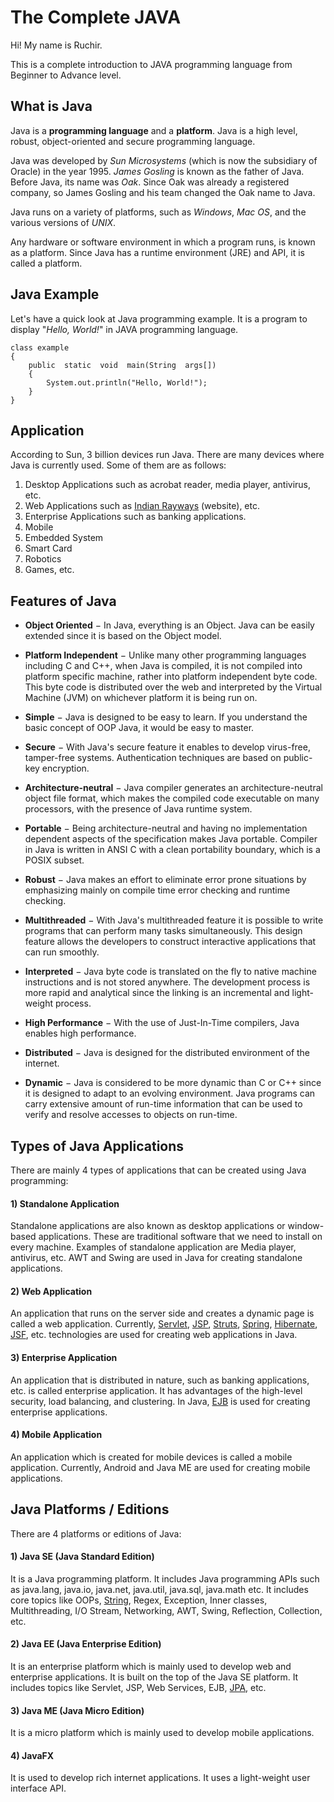 # The Complete JAVA
Hi! My name is Ruchir.

This is a complete introduction to JAVA programming language from Beginner to Advance level.


## What is Java

Java is a  **programming language**  and a  **platform**. Java is a high level, robust, object-oriented and secure programming language.

Java was developed by  _Sun Microsystems_  (which is now the subsidiary of Oracle) in the year 1995.  _James Gosling_  is known as the father of Java. Before Java, its name was  _Oak_. Since Oak was already a registered company, so James Gosling and his team changed the Oak name to Java.

Java runs on a variety of platforms, such as *Windows*, *Mac OS*, and the various versions of *UNIX*. 

Any hardware or software environment in which a program runs, is known as a platform. Since Java has a runtime environment (JRE) and API, it is called a platform.




## Java Example

Let's have a quick look at Java programming example. It is a program to display "*Hello, World!*" in JAVA programming language.

    class example
    {
    	public  static  void  main(String  args[])
    	{
    		System.out.println("Hello, World!");
    	}
    }



## Application

According to Sun, 3 billion devices run Java. There are many devices where Java is currently used. Some of them are as follows:

1.  Desktop Applications such as acrobat reader, media player, antivirus, etc.
2.  Web Applications such as [Indian Rayways](https://www.irctc.co.in/) (website), etc.
3.  Enterprise Applications such as banking applications.
4.  Mobile
5.  Embedded System
6.  Smart Card
7.  Robotics
8.  Games, etc.



## Features of Java

-   **Object Oriented**  − In Java, everything is an Object. Java can be easily extended since it is based on the Object model.
    
-   **Platform Independent**  − Unlike many other programming languages including C and C++, when Java is compiled, it is not compiled into platform specific machine, rather into platform independent byte code. This byte code is distributed over the web and interpreted by the Virtual Machine (JVM) on whichever platform it is being run on.
    
-   **Simple**  − Java is designed to be easy to learn. If you understand the basic concept of OOP Java, it would be easy to master.
    
-   **Secure**  − With Java's secure feature it enables to develop virus-free, tamper-free systems. Authentication techniques are based on public-key encryption.
    
-   **Architecture-neutral**  − Java compiler generates an architecture-neutral object file format, which makes the compiled code executable on many processors, with the presence of Java runtime system.
    
-   **Portable**  − Being architecture-neutral and having no implementation dependent aspects of the specification makes Java portable. Compiler in Java is written in ANSI C with a clean portability boundary, which is a POSIX subset.
    
-   **Robust**  − Java makes an effort to eliminate error prone situations by emphasizing mainly on compile time error checking and runtime checking.
-   **Multithreaded**  − With Java's multithreaded feature it is possible to write programs that can perform many tasks simultaneously. This design feature allows the developers to construct interactive applications that can run smoothly.
    
-   **Interpreted**  − Java byte code is translated on the fly to native machine instructions and is not stored anywhere. The development process is more rapid and analytical since the linking is an incremental and light-weight process.
    
-   **High Performance**  − With the use of Just-In-Time compilers, Java enables high performance.
    
-   **Distributed**  − Java is designed for the distributed environment of the internet.
    
-   **Dynamic**  − Java is considered to be more dynamic than C or C++ since it is designed to adapt to an evolving environment. Java programs can carry extensive amount of run-time information that can be used to verify and resolve accesses to objects on run-time.



## Types of Java Applications

There are mainly 4 types of applications that can be created using Java programming:

#### 1) Standalone Application

Standalone applications are also known as desktop applications or window-based applications. These are traditional software that we need to install on every machine. Examples of standalone application are Media player, antivirus, etc. AWT and Swing are used in Java for creating standalone applications.

#### 2) Web Application

An application that runs on the server side and creates a dynamic page is called a web application. Currently,  [Servlet](https://www.javatpoint.com/servlet-tutorial),  [JSP](https://www.javatpoint.com/jsp-tutorial),  [Struts](https://www.javatpoint.com/struts-2-tutorial),  [Spring](https://www.javatpoint.com/spring-tutorial),  [Hibernate](https://www.javatpoint.com/hibernate-tutorial),  [JSF](https://www.javatpoint.com/jsf-tutorial), etc. technologies are used for creating web applications in Java.

#### 3) Enterprise Application

An application that is distributed in nature, such as banking applications, etc. is called enterprise application. It has advantages of the high-level security, load balancing, and clustering. In Java,  [EJB](https://www.javatpoint.com/ejb-tutorial)  is used for creating enterprise applications.

#### 4) Mobile Application

An application which is created for mobile devices is called a mobile application. Currently, Android and Java ME are used for creating mobile applications.



## Java Platforms / Editions

There are 4 platforms or editions of Java:

#### 1) Java SE (Java Standard Edition)

It is a Java programming platform. It includes Java programming APIs such as java.lang, java.io, java.net, java.util, java.sql, java.math etc. It includes core topics like OOPs,  [String](https://www.javatpoint.com/java-string), Regex, Exception, Inner classes, Multithreading, I/O Stream, Networking, AWT, Swing, Reflection, Collection, etc.

#### 2) Java EE (Java Enterprise Edition)

It is an enterprise platform which is mainly used to develop web and enterprise applications. It is built on the top of the Java SE platform. It includes topics like Servlet, JSP, Web Services, EJB,  [JPA](https://www.javatpoint.com/jpa-tutorial), etc.

#### 3) Java ME (Java Micro Edition)

It is a micro platform which is mainly used to develop mobile applications.

#### 4) JavaFX

It is used to develop rich internet applications. It uses a light-weight user interface API.

